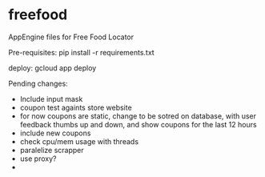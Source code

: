 # freefood
AppEngine files for Free Food Locator 

Pre-requisites:
pip install -r requirements.txt 

deploy:
gcloud app deploy


Pending changes:
- Include input mask
- coupon test againts store website
- for now coupons are static, change to be sotred on database, with user feedback thumbs up and down, and show coupons for the last 12 hours
- include new coupons
- check cpu/mem usage with threads
- paralelize scrapper
- use proxy?
- 



